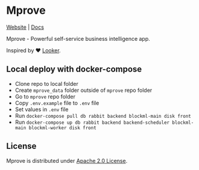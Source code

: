 # Mprove

[Website](https://mprove.io) | [Docs](https://docs.mprove.io)

Mprove - Powerful self-service business intelligence app.

Inspired by :heart: [Looker](https://looker.com/).

## Local deploy with docker-compose

- Clone repo to local folder
- Create `mprove_data` folder outside of `mprove` repo folder
- Go to `mprove` repo folder
- Copy `.env.example` file to `.env` file
- Set values in `.env` file
- Run `docker-compose pull db rabbit backend blockml-main disk front`
- Run `docker-compose up db rabbit backend backend-scheduler blockml-main blockml-worker disk front`

## License

Mprove is distributed under [Apache 2.0 License](https://github.com/mprove-io/mprove/blob/master/LICENSE).
